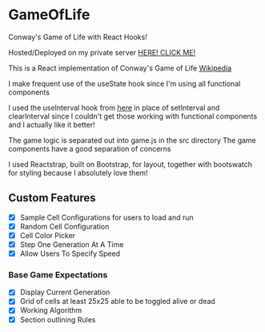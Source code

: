 # GameOfLife
Conway's Game of Life with React Hooks!

Hosted/Deployed on my private server [HERE! CLICK ME!](https://life.danielmattox.com)

This is a React implementation of Conway's Game of Life [Wikipedia](https://en.wikipedia.org/wiki/Conway%27s_Game_of_Life)

I make frequent use of the useState hook since I'm using all functional components

I used the useInterval hook from [here](https://joshwcomeau.com/snippets/react-hooks/use-interval) in place of setInterval and clearInterval since I couldn't get those working with functional components and I actually like it better!

The game logic is separated out into game.js in the src directory
The game components have a good separation of concerns

I used Reactstrap, built on Bootstrap, for layout, together with bootswatch for styling because I absolutely love them!

## Custom Features
- [X] Sample Cell Configurations for users to load and run
- [X] Random Cell Configuration
- [X] Cell Color Picker
- [X] Step One Generation At A Time
- [X] Allow Users To Specify Speed

### Base Game Expectations
- [X] Display Current Generation
- [X] Grid of cells at least 25x25 able to be toggled alive or dead
- [X] Working Algorithm
- [X] Section outlining Rules